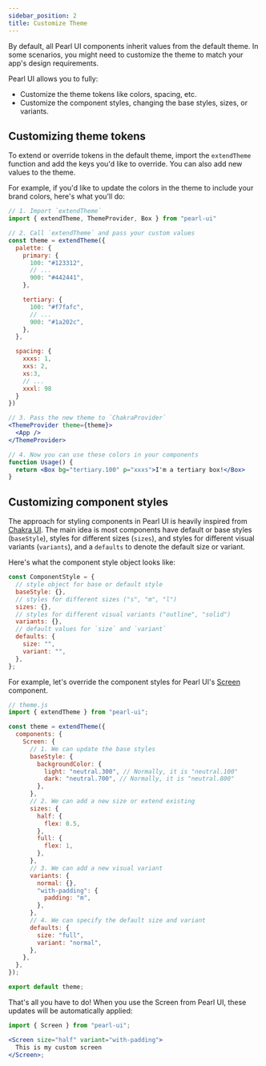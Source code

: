 ```yaml
---
sidebar_position: 2
title: Customize Theme
---
```


By default, all Pearl UI components inherit values from the default theme. In some scenarios, you might need to customize the theme to match your app's design requirements.

Pearl UI allows you to fully:

- Customize the theme tokens like colors, spacing, etc.
- Customize the component styles, changing the base styles, sizes, or variants.

## Customizing theme tokens

To extend or override tokens in the default theme, import the `extendTheme` function and add the keys you'd like to override. You can also add new values to the theme.

For example, if you'd like to update the colors in the theme to include your brand colors, here's what you'll do:

```jsx
// 1. Import `extendTheme`
import { extendTheme, ThemeProvider, Box } from "pearl-ui"

// 2. Call `extendTheme` and pass your custom values
const theme = extendTheme({
  palette: {
    primary: {
      100: "#123312",
      // ...
      900: "#442441",
    },

    tertiary: {
      100: "#f7fafc",
      // ...
      900: "#1a202c",
    },
  },

  spacing: {
    xxxs: 1,
    xxs: 2,
    xs:3,
    // ...
    xxxl: 98
  }
})

// 3. Pass the new theme to `ChakraProvider`
<ThemeProvider theme={theme}>
  <App />
</ThemeProvider>

// 4. Now you can use these colors in your components
function Usage() {
  return <Box bg="tertiary.100" p="xxxs">I'm a tertiary box!</Box>
}

```

## Customizing component styles

The approach for styling components in Pearl UI is heavily inspired from [Chakra UI](https://chakra-ui.com/docs/theming/customize-theme#customizing-component-styles). The main idea is most components have default or base styles (`baseStyle`), styles for different sizes (`sizes`), and styles for different visual variants (`variants`), and a `defaults` to denote the default size or variant.

Here's what the component style object looks like:

```js
const ComponentStyle = {
  // style object for base or default style
  baseStyle: {},
  // styles for different sizes ("s", "m", "l")
  sizes: {},
  // styles for different visual variants ("outline", "solid")
  variants: {},
  // default values for `size` and `variant`
  defaults: {
    size: "",
    variant: "",
  },
};
```

For example, let's override the component styles for Pearl UI's [Screen](../components/layout/Screen) component.

```js
// theme.js
import { extendTheme } from "pearl-ui";

const theme = extendTheme({
  components: {
    Screen: {
      // 1. We can update the base styles
      baseStyle: {
        backgroundColor: {
          light: "neutral.300", // Normally, it is "neutral.100"
          dark: "neutral.700", // Normally, it is "neutral.800"
        },
      },
      // 2. We can add a new size or extend existing
      sizes: {
        half: {
          flex: 0.5,
        },
        full: {
          flex: 1,
        },
      },
      // 3. We can add a new visual variant
      variants: {
        normal: {},
        "with-padding": {
          padding: "m",
        },
      },
      // 4. We can specify the default size and variant
      defaults: {
        size: "full",
        variant: "normal",
      },
    },
  },
});

export default theme;
```

That's all you have to do! When you use the Screen from Pearl UI, these updates will be automatically applied:

```jsx
import { Screen } from "pearl-ui";

<Screen size="half" variant="with-padding">
  This is my custom screen
</Screen>;
```
